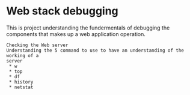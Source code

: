 # Web stack debugging

This is project understanding the fundermentals of debugging the
components that makes up a web application operation.
```
Checking the Web server
Understanding the 5 command to use to have an understanding of the working of a
server
 * w
 * top
 * df
 * history
 * netstat
 ```